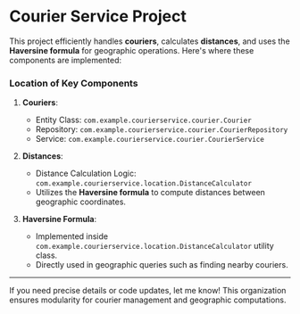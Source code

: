 # Courier Service Project

This project efficiently handles **couriers**, calculates **distances**, and uses the **Haversine formula** for
geographic operations. Here's where these components are implemented:

### **Location of Key Components**

1. **Couriers**:
    - Entity Class: `com.example.courierservice.courier.Courier`
    - Repository: `com.example.courierservice.courier.CourierRepository`
    - Service: `com.example.courierservice.courier.CourierService`

2. **Distances**:
    - Distance Calculation Logic: `com.example.courierservice.location.DistanceCalculator`
    - Utilizes the **Haversine formula** to compute distances between geographic coordinates.

3. **Haversine Formula**:
    - Implemented inside `com.example.courierservice.location.DistanceCalculator` utility class.
    - Directly used in geographic queries such as finding nearby couriers.

---

If you need precise details or code updates, let me know! This organization ensures modularity for courier management
and geographic computations.
